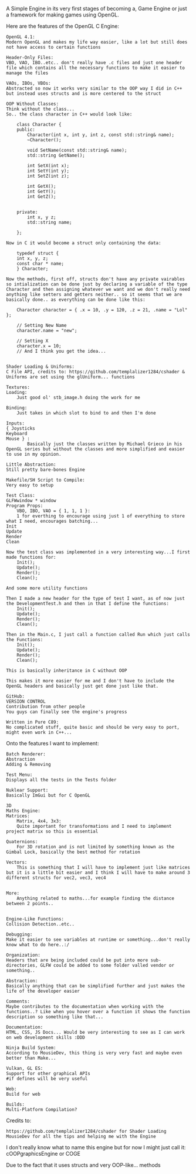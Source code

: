 A Simple Engine in its very first stages of becoming a, Game Engine or just a framework for making games using OpenGL.

Here are the features of the OpenGL C Engine:

    OpenGL 4.1:
	Modern OpenGL and makes my life way easier, like a lot but still does not have access to certain functions
	
    Header-Only Files:
	VBO, VAO, IBO..etc.. don't really have .c files and just one header file which contains all the necessary functions to make it easier to manage the files

    VAOs, IBOs, VBOs:
	Abstracted so now it works very similar to the OOP way I did in C++ but instead uses structs and is more centered to the struct

    OOP Without Classes:
	Think without the class...
	So.. the class character in C++ would look like:
   
	    class Character {
		public: 
		    Character(int x, int y, int z, const std::string& name);
		    ~Character();

		    void SetName(const std::string& name);
		    std::string GetName();

		    int SetX(int x);
		    int SetY(int y);
		    int SetZ(int z);	
				
		    int GetX();
		    int GetY();
		    int GetZ();


		private:
		    int x, y z;	
		    std::string name;

	    };
	
	Now in C it would become a struct only containing the data:
		
	    typedef struct {
		int x, y, z;
		const char * name;
	    } Character;
	    
	Now the methods, first off, structs don't have any private vairables so intialization can be done just by declaring a variable of the type Character and then assigning whatever we want and we don't really need anything like setters and getters neither.. so it seems that we are basically done.. as everything can be done like this:
	    
	    Character character = { .x = 10, .y = 120, .z = 21, .name = "Lol"  };
	    
	    // Setting New Name
	    character.name = "new";

	    // Setting X
	    character.x = 10;
	    // And I think you get the idea...


    Shader Loading & Uniforms:
	C File API, credits to: https://github.com/templalizer1284/cshader & Uniforms are set using the glUniform... functions

    Textures:
	Loading:
	    Just good ol' stb_image.h doing the work for me

	Binding:
	    Just takes in which slot to bind to and then I'm done

    Inputs:
	{ Joysticks
	Keyboard
	Mouse } :
		    Basically just the classes written by Michael Grieco in his OpenGL series but without the classes and more simplified and easier to use in my opinion.

    Little Abstraction:
	Still pretty bare-bones Engine

    Makefile/SH Script to Compile:
	Very easy to setup

    Test Class:
	GLFWwindow * window
	Program Props:
	    VBO, IBO, VAO = { 1, 1, 1 }:
		1 for everthing to encourage using just 1 of everything to store what I need, encourages batching...
	Init
	Update
	Render
	Clean

	Now the test class was implemented in a very interesting way...I first made functions for:
	    Init();
	    Update();
	    Render();
	    Clean();

	And some more utility functions

	Then I made a new header for the type of test I want, as of now just the DevelopmentTest.h and then in that I define the functions:
	    Init();
	    Update();
	    Render();
	    Clean();

	Then in the Main.c, I just call a function called Run which just calls the Functions:
	    Init();
	    Update();
	    Render();
	    Clean();

	This is basically inheritance in C without OOP

	This makes it more easier for me and I don't have to include the OpenGL headers and basically just get done just like that.

    GitHub:
	VERSION CONTROL
	Contribution from other people
	You guys can finally see the engine's progress

    Written in Pure C89:
	No complicated stuff, quite basic and should be very easy to port, might even work in C++...



Onto the features I want to implement:

    Batch Renderer:
	Abstraction
	Adding & Removing

    Test Menu:
	Displays all the tests in the Tests folder

    Nuklear Support:
	Basically ImGui but for C OpenGL

    3D
    Maths Engine:
	Matrices:
	    Matrix, 4x4, 3x3:
		Quite important for transformations and I need to implement project matrix so this is essential
	
	Quaternions:
	    For 3D rotation and is not limited by something known as the Gimbal Lock, basically the best method for rotation

	Vectors:
	    This is something that I will have to implement just like matrices but it is a little bit easier and I think I will have to make around 3 different structs for vec2, vec3, vec4


	More:
	    Anything related to maths...for example finding the distance between 2 points..

	
    Engine-Like Functions:
	Collision Detection..etc..

    Debugging:
	Make it easier to see variables at runtime or something...don't really know what to do here..:/

    Organization:
	Headers that are being included could be put into more sub-directories, GLFW could be added to some folder valled vendor or something..

    Abstraction:
	Basically anything that can be simplified further and just makes the life of the developer easier 

    Comments:
	Maybe contributes to the documentation when working with the functions..? Like when you hover over a function it shows the function description so something like that...	

    Documentation:
	HTML, CSS, JS Docs... Would be very interesting to see as I can work on web development skills :DDD

    Ninja Build System:
	According to MousieDev, this thing is very very fast and maybe even better than Make...
	
    Vulkan, GL ES:
	Support for other graphical APIs
	#if defines will be very useful

    Web:
	Build for web

    Builds:
	Multi-Platform Compilation?


Credits to:

    https://github.com/templalizer1284/cshader for Shader Loading
    MousieDev for all the tips and helping me with the Engine

I don't really know what to name this engine but for now I might just call it:
    cOOPgraphicsEngine or COGE

Due to the fact that it uses structs and very OOP-like... methods

